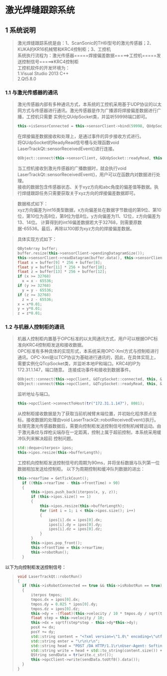 # 激光焊缝跟踪系统
## 1 系统说明
>激光焊缝跟踪系统是由：1、ScanSonic的TH6I型号的激光传感器；2、KUKA的KR16机械臂和KRC4控制柜；3、工控机  
>系统执行流程为：激光传感器=====焊接偏差数据=====>工控机=====发送控制信号=====>KRC4控制柜  
>工控机软件的开发环境为：  
>1.Visual Studio 2013 C++  
>2.Qt5.8.0
  
### 1.1 与激光传感器的通讯
>激光传感器内部有多种通讯方式，本系统的工控机采用基于UDP协议的以太网方式与传感器进行通讯。激光传感器是作为广播源将焊接偏差数据进行广播，工控机只需要
实例化QUdpSocket类，并监听59998端口即可。
>```cpp
>this->isSensorConnected = this->sensorClient->bind(59998, QUdpSocket::ShareAddress);
>```  
>在焊接偏差数据接收和处理上，是通过事件的异步接收方式进行。  
>将QUdpSocket的ReadyRead信号槽与处理函数void LaserTrackQt::sensorReceivedEvent()进行连接。
>```cpp
>QObject::connect(this->sensorClient, &QUdpSocket::readyRead, this, &LaserTrackQt::sensorReceivedEvent);
>```
>当工控机接收到激光传感器的广播数据时，就会执行void LaserTrackQt::sensorReceivedEvent()，用户可以在函数内对数据进行处理。  
>接收的数据包含传感器状态、关于xyz方向和abc角度的偏差值等数据。执行焊缝跟踪任务只需要获取关于xyz方向的焊接偏差数据即可。  
  
>数据格式如下：  
>xyz方向偏差为int16类型数据，x方向偏差处在数据字节数组的第9位、第10位，第10位为高8位，第9位为低8位。y方向偏差为11、12位，z方向偏差为13、14位。
计算得到的int16偏差数据若大于32768，则需要原数据-65536。最后，再除以100即为xyz方向的焊接偏差数据。  
  
>具体实现方式如下：
>```cpp
>QByteArray buffer;
>buffer.resize(this->sensorClient->pendingDatagramSize());
>this->sensorClient->readDatagram(buffer.data(), this->sensorClient->pendingDatagramSize());
>float x = buffer[9] * 256 + buffer[8];
>float y = buffer[11] * 256 + buffer[10];
>float z = buffer[13] * 256 + buffer[12];
>if (x >= 32768)
>	x = x - 65536;
>if (y >= 32768)
>	y = y - 65536;
>if (z >= 32768)
>	z = z - 65536;
>x = x*0.01;
>y = y*0.01;
>z = z*0.01;
>```  
  
### 1.2 与机器人控制柜的通讯
>机器人控制柜内置基于OPC标准的以太网通讯方式，用户可以根据OPC标准向KRC4控制柜发送和接收数据。  
>OPC标准有多种具体的实现形式，本系统采用OPC-Xml方式与控制柜进行通讯。OPC-Xml是以TCP协议为基础进行通讯的，因此，在具体实现上，需要实例化QTcpSocket类，并监听本地IP和端口。KRC4的IP为172.31.1.147，端口随意。 
连接成功事件和接收到数据事件。
>```cpp
>QObject::connect(this->opcClient, &QTcpSocket::connected, this, &LaserTrackQt::robotConnectedEvent);
>QObject::connect(this->opcClient, &QTcpSocket::readyRead, this, &LaserTrackQt::robotReceivedEvent);
>```  
>监听地址与端口。  
>```cpp
>this->opcClient->connectToHost(tr("172.31.1.147"), 8081);
>```  
>从控制柜接收数据是为了获取当前机械臂末端位置，并初始化程序原点坐标。接收数据的处理由void LaserTrackQt::robotReceivedEvent()执行。  
>处理完激光传感器数据后，需要向控制柜发送控制信号控制机械臂运动。由于激光条纹与焊枪尖端存在一定距离，控制上属于超前控制，本系统采用缓冲队列来解决超前
控制问题。  
>```cpp
>std::deque<iterpos> ipos;
>this->ipos.resize(this->bufferLength);
>```  
>工控机向控制柜发送控制信号的周期为90ms，并将坐标数据与队列第一位数据相加发送给控制柜。
>以下为周期控制和缓冲队列数据的进出：  
>```cpp
>this->rearTime = GetTickCount();
>	if ((this->rearTime - this->frontTime) > 90)
>	{
>		this->ipos.push_back(iterpos(x, y, z));
>		if (this->ipos.size() == 1)
>		{
>			this->ipos.resize(this->bufferLength);
>			for (int i = 1; i < this->ipos.size(); i++)
>			{
>				ipos[i].dx = ipos[0].dx;
>				ipos[i].dy = ipos[0].dy;
>				ipos[i].dz = ipos[0].dz;
>			}
>		}
>		this->ipos.pop_front();
>		this->frontTime = this->rearTime;
>		this->robotRun();
>	}
>```  
以下为向控制柜发送控制信号：  
>```cpp
>void LaserTrackQt::robotRun()
>{
>	if (this->isRobotConnected == true && this->isRobotRun == true)
>	{
>		iterpos tmpos;
>		tmpos.dx = ipos[0].dx;
>		tmpos.dy = 0.025 * ipos[0].dy;
>		tmpos.dz = ipos[0].dz;
>		this->dy = -(float)(this->velocity / 10 * tmpos.dy / sqrt(tmpos.dy*tmpos.dy + tmpos.dx*tmpos.dx));
>		float step = this->velocity / 10;
>		this->dx = sqrtf(step*step - this->dy*this->dy);
>		posX += dx;
>		posY += dy;
>		std::string content = "<?xml version=\"1.0\" encoding=\"utf-8\"?><soap:Envelope >xmlns:soap=\"http://schemas.xmlsoap.org/soap/envelope/\" xmlns:xsi=\"http://www.w3.org/2001/XMLSchema-instance\" >xmlns:xsd=\"http://www.w3.org/2001/XMLSchema\" xmlns=\"http://opcfoundation.org/webservices/XMLDA/1.0/\"><soap:Body><Write >ReturnValuesOnReply=\"false\"><Options/><ItemList><Items ItemPath=\"\" ItemName=\"RobotVar.KUKAX\"><Value xsi:type=\"xsd:float\">" + >std::to_string(posX) + "</Value></Items><Items ItemPath=\"\" ItemName=\"RobotVar.KUKAY\"><Value xsi:type=\"xsd:float\">" + >std::to_string(posY) + "</Value></Items><Items ItemPath=\"\" ItemName=\"RobotVar.KUKAZ\"><Value xsi:type=\"xsd:float\">" + >std::to_string(posZ) + "</Value></Items><Items ItemPath=\"\" ItemName=\"RobotVar.KUKAVEL\"><Value xsi:type=\"xsd:float\">" + >std::to_string(this->velocity) + "</Value></Items></ItemList></Write></soap:Body></soap:Envelope>";
>		std::string enter = "\r\n\r\n";
>		std::string head = "POST /DA HTTP/1.1\r\nUser-Agent: Softing OPC Toolbox\r\nHost: 172.31.1.147:8081\r\nDate: Thu, 6 Apr 2017 >01:47:57 GMT\r\nConnection: Keep-Alive\r\nSOAPAction: \"http://opcfoundation.org/webservices/XMLDA/1.0/Write\"\r\nContent-Type: ??>text/xml; charset=utf-8\r\nContent-Length: ";
>		std::string write = head + std::to_string(content.size()) + enter + content;
>		QString sendData = tr(write.c_str());
>		this->opcClient->write(sendData.toUtf8().data());
>	}
>}
>```  
